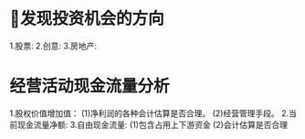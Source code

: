 # 发现投资机会的方向
1.股票:
2.创意:
3.房地产:

# 经营活动现金流量分析
1.股权价值增加值：
  (1)净利润的各种会计估算是否合理。
  (2)经营管理手段。
2.当前现金流量净额: 
3.自由现金流量:
  (1)包含占用上下游资金
  (2)会计估算是否合理
